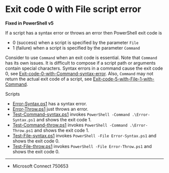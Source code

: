 # Exit code 0 with File script error

**Fixed in PowerShell v5**

If a script has a syntax error or throws an error then PowerShell exit code is

- 0 (success) when a script is specified by the parameter `File`
- 1 (failure) when a script is specified by the parameter `Command`

Consider to use `Command` when an exit code is essential. Note that `Command`
has its own issues. It is difficult to compose if a script path or arguments
contain special characters. Syntax errors in a command cause the exit code 0,
see [Exit-code-0-with-Command-syntax-error](../Exit-code-0-with-Command-syntax-error).
Also, `Command` may not return the actual exit code of a script,
see [Exit-code-5-with-File-1-with-Command](../Exit-code-5-with-File-1-with-Command).

Scripts

- [Error-Syntax.ps1](Error-Syntax.ps1) has a syntax error.
- [Error-Throw.ps1](Error-Throw.ps1) just throws an error.
- [Test-Command-syntax.ps1](Test-Command-syntax.ps1) invokes `PowerShell -Command .\Error-Syntax.ps1` and shows the exit code 1.
- [Test-Command-throw.ps1](Test-Command-throw.ps1) invokes `PowerShell -Command .\Error-Throw.ps1` and shows the exit code 1.
- [Test-File-syntax.ps1](Test-File-syntax.ps1) invokes `PowerShell -File Error-Syntax.ps1` and shows the exit code 0.
- [Test-File-throw.ps1](Test-File-throw.ps1) invokes `PowerShell -File Error-Throw.ps1` and shows the exit code 0.

---

- Microsoft Connect 750653
